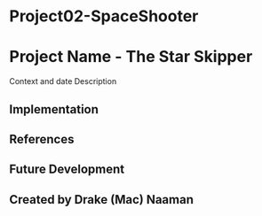 # Project02-SpaceShooter

# Project Name - The Star Skipper
Context and date
Description
## Implementation
## References
## Future Development
## Created by Drake (Mac) Naaman
